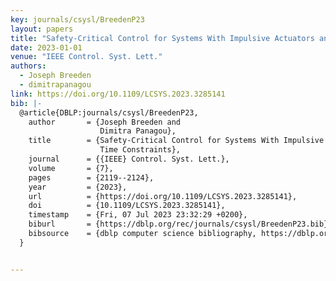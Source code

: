 ```yaml
---
key: journals/csysl/BreedenP23
layout: papers
title: "Safety-Critical Control for Systems With Impulsive Actuators and Dwell Time Constraints."
date: 2023-01-01
venue: "IEEE Control. Syst. Lett."
authors:
  - Joseph Breeden
  - dimitrapanagou
link: https://doi.org/10.1109/LCSYS.2023.3285141
bib: |-
  @article{DBLP:journals/csysl/BreedenP23,
    author       = {Joseph Breeden and
                    Dimitra Panagou},
    title        = {Safety-Critical Control for Systems With Impulsive Actuators and Dwell
                    Time Constraints},
    journal      = {{IEEE} Control. Syst. Lett.},
    volume       = {7},
    pages        = {2119--2124},
    year         = {2023},
    url          = {https://doi.org/10.1109/LCSYS.2023.3285141},
    doi          = {10.1109/LCSYS.2023.3285141},
    timestamp    = {Fri, 07 Jul 2023 23:32:29 +0200},
    biburl       = {https://dblp.org/rec/journals/csysl/BreedenP23.bib},
    bibsource    = {dblp computer science bibliography, https://dblp.org}
  }


---
```

